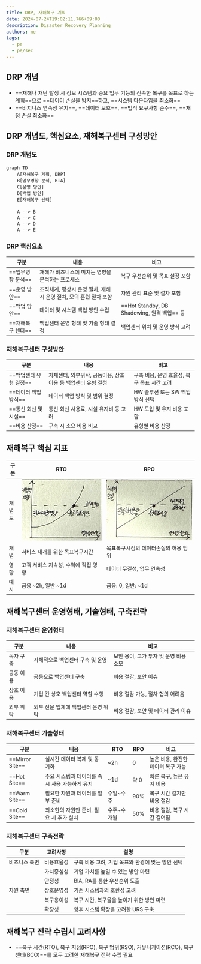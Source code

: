 ```yaml
---
title: DRP, 재해복구 계획
date: 2024-07-24T19:02:11.766+09:00
description: Disaster Recovery Planning
authors: me
tags:
  - pe
  - pe/sec 
---
```



## DRP 개념

- ==재해나 재난 발생 시 정보 시스템과 중요 업무 기능의 신속한 복구를 목표로 하는 계획==으로 ==데이터 손실을 방지==하고, ==시스템 다운타임을 최소화==
- ==비지니스 연속성 유지==, ==데이터 보호==, ==법적 요구사항 준수==, ==재정 손실 최소화==

## DRP 개념도, 핵심요소, 재해복구센터 구성방안

### DRP 개념도

```mermaid
graph TD
    A[재해복구 계획, DRP]
    B[업무영향 분석, BIA]
    C[운영 방안]
    D[백업 방안]
    E[재해복구 센터]

    A --> B
    A --> C
    A --> D
    A --> E
```

### DRP 핵심요소

| 구분 | 내용 | 비고 |
|---|---|---|
| ==업무영향 분석== | 재해가 비즈니스에 미치는 영향을 분석하는 프로세스 | 복구 우선순위 및 목표 설정 포함 |
| ==운영 방안== | 조직체계, 평상시 운영 절차, 재해 시 운영 절차, 모의 훈련 절차 포함 | 자원 관리 표준 및 절차 포함 |
| ==백업 방안== | 데이터 및 시스템 백업 방안 수립 | ==Hot Standby, DB Shadowing, 원격 백업== 등 |
| ==재해복구 센터== | 백업센터 운영 형태 및 기술 형태 결정 | 백업센터 위치 및 운영 방식 고려 |

### 재해복구센터 구성방안

| 구분 | 내용 | 비고 |
|---|---|---|
| ==백업센터 유형 결정== | 자체센터, 외부위탁, 공동이용, 상호이용 등 백업센터 유형 결정 | 구축 비용, 운영 효율성, 복구 목표 시간 고려 |
| ==데이터 백업 방식== | 데이터 백업 방식 및 범위 결정 | HW 솔루션 또는 SW 백업 방식 선택 |
| ==통신 회선 및 시설== | 통신 회선 사용료, 시설 유지비 등 고려 | HW 도입 및 유지 비용 포함 |
| ==비용 산정== | 구축 시 소요 비용 비교 | 유형별 비용 산정 |

## 재해복구 핵심 지표

| 구분 | RTO | RPO |
| --- | --- | --- |
| 개념도 | ![rto](./assets/rto.jpg) | ![rpo](./assets/rpo.jpg) |
| 개념 | 서비스 재개를 위한 목표복구시간 | 목표복구시점의 데이터손실의 허용 범위 |
| 영향 | 고객 서비스 지속성, 수익에 직접 영향 | 데이터 무결성, 업무 연속성 |
| 예시 | 금융 ~2h, 일반 ~1d | 금융: 0, 일반: ~1d |

## 재해복구센터 운영형태, 기술형태, 구축전략

### 재해복구센터 운영형태

| 구분 | 내용 | 비고 |
|---|---|---|
| 독자 구축 | 자체적으로 백업센터 구축 및 운영 | 보안 용이, 고가 투자 및 운영 비용 소모 |
| 공동 이용 | 공동으로 백업센터 구축 | 비용 절감, 보안 이슈 |
| 상호 이용 | 기업 간 상호 백업센터 역할 수행 | 비용 절감 가능, 절차 협의 어려움 |
| 외부 위탁 | 외부 전문 업체에 백업센터 운영 위탁 | 비용 절감, 보안 및 데이터 관리 이슈 |

### 재해복구센터 기술형태

| 구분 | 내용 | RTO | RPO | 비고 |
|---|---|---| --- | --- |
| ==Mirror Site== | 실시간 데이터 복제 및 동기화 | ~2h | 0 |높은 비용, 완전한 데이터 복구 가능 |
| ==Hot Site== | 주요 시스템과 데이터를 즉시 사용 가능하게 유지 | ~1d | 약 0 | 빠른 복구, 높은 유지 비용 |
| ==Warm Site== | 필요한 자원과 데이터를 일부 준비 | 수일~수주 | 90% | 복구 시간 길지만 비용 절감 |
| ==Cold Site== | 최소한의 자원만 준비, 필요 시 추가 설치 | 수주~수개월 | 50% |비용 절감, 복구 시간 길어짐 |

### 재해복구센터 구축전략

| 구분 | 고려사항 | 설명 |
|---|---|---|
| 비즈니스 측면 | 비용효율성 | 구축 비용 고려, 기업 목표와 환경에 맞는 방안 선택 |
| | 가치중심성 | 기업 가치를 높일 수 있는 방안 마련 |
| | 안정성 | BIA, RA를 통한 우선순위 도출 |
| 자원 측면 | 상호운영성 | 기존 시스템과의 호환성 고려 |
| | 복구용이성 | 복구 시간, 복구율을 높이기 위한 방안 마련 |
| | 확장성 | 향후 시스템 확장을 고려한 URS 구축 |

## 재해복구 전략 수립시 고려사항

- ==복구 시간(RTO), 복구 지점(RPO), 복구 범위(RSO), 커뮤니케이션(RCO), 복구 센터(BCO)==를 모두 고려한 재해복구 전략 수립 필요
